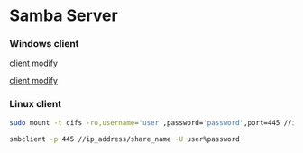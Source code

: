 # Samba Server

### Windows client

[client modify](https://www.cnblogs.com/Dy1an/p/11325272.html)

[client modify](https://www.zhihu.com/question/59814912)


### Linux client

```bash
sudo mount -t cifs -ro,username='user',password='password',port=445 //ip_address/share_name /mnt/point
```

```bash
smbclient -p 445 //ip_address/share_name -U user%password
```
